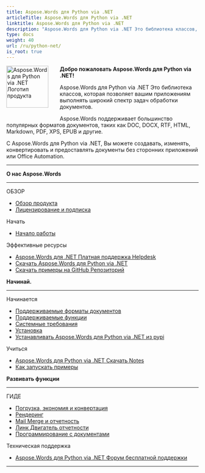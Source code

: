 ```yaml
---
title: Aspose.Words для Python via .NET
articleTitle: Aspose.Words для Python via .NET
linktitle: Aspose.Words для Python via .NET
description: "Aspose.Words для Python via .NET Это библиотека классов, которая позволяет вашим приложениям выполнять широкий спектр задач обработки документов - создавать, изменять, конвертировать и визуализировать документы."
type: docs
weight: 40
url: /ru/python-net/
is_root: true
---
```


<img src="/words/python-net/home_1" alt="Aspose.Words для Python via .NET Логотип продукта" align="left" style="width:110px; margin: 0 30px 30px 0"/>

**Добро пожаловать Aspose.Words для Python via .NET!**

Aspose.Words для Python via .NET Это библиотека классов, которая позволяет вашим приложениям выполнять широкий спектр задач обработки документов.

Aspose.Words поддерживает большинство популярных форматов документов, таких как DOC, DOCX, RTF, HTML, Markdown, PDF, XPS, EPUB и другие.

С Aspose.Words для Python via .NET, Вы можете создавать, изменять, конвертировать и предоставлять документы без сторонних приложений или Office Automation.

------

<div class="row">
	<div class="col-md-4">
		<p><b>О нас Aspose.Words</b></p>
			<hr/><p>ОБЗОР</p>
			<ul>
				<li><a href="/words/ru/python-net/product-overview/">Обзор продукта</a></li>
				<li><a href="/words/ru/python-net/licensing/">Лицензирование и подписка</a></li>
			</ul>
			<p>Начать</p>
			<ul>
				<li><a href="/words/ru/python-net/getting-started/">Начало работы</a></li>
			</ul>
			<p>Эффективные ресурсы</p>
			<ul>
				<li><a href="https://helpdesk.aspose.com/">Aspose.Words для .NET Платная поддержка Helpdesk</a></li>
				<li><a href="https://releases.aspose.com/words/python">Скачать Aspose.Words для Python via .NET</a></li>
				<li><a href="https://github.com/aspose-words/Aspose.Words-for-Python-via-.NET">Скачать примеры на GitHub Репозиторий</a></li>
			</ul>
	</div>
	<div class="col-md-4">
		<p><b>Начинай.</b></p>
			<hr/><p>Начинается</p>
			<ul>
				<li><a href="/words/ru/python-net/supported-document-formats/">Поддерживаемые форматы документов</a></li>
				<li><a href="/words/ru/python-net/features/">Поддерживаемые функции</a></li>
				<li><a href="/words/ru/python-net/system-requirements/">Системные требования</a></li>
				<li><a href="/words/ru/python-net/installation/">Установка</a></li>
				<li><a href="https://pypi.org/project/aspose-words/">Устанавливать Aspose.Words для Python via .NET из pypi</a></li>
			</ul>
			<p>Учиться</p>
			<ul>
				<li><a href="https://releases.aspose.com/words/python/release-notes/">Aspose.Words для Python via .NET Скачать Notes</a></li>
				<li><a href="/words/ru/python-net/how-to-run-the-examples/">Как запускать примеры</a></li>
			</ul>
	</div>
	<div class="col-md-4">
		<p><b>Развивать функции</b></p>
			<hr/><p>ГИДЕ</p>
			<ul>
				<li><a href="/words/ru/python-net/loading-saving-and-converting/">Погрузка, экономия и конвертация</a></li>
				<li><a href="/words/ru/python-net/rendering/">Рендеринг</a></li>
				<li><a href="https://docs.aspose.com/words/python-net/mail-merge-and-reporting/">Mail Merge и отчетность</a></li>
				<li><a href="https://docs.aspose.com/words/python-net/linq-reporting-engine/">Линк Двигатель отчетности</a></li>
				<li><a href="/words/ru/python-net/programming-with-documents/">Программирование с документами</a></li>
			</ul>
			<p>Техническая поддержка</p>
			<ul>
				<li><a href="https://forum.aspose.com/c/words/8">Aspose.Words для Python via .NET Форум бесплатной поддержки</a></li>
			</ul>
	</div>
</div>

------
